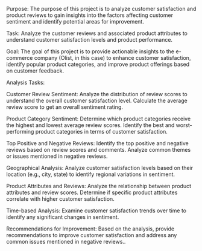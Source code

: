 Purpose: The purpose of this project is to analyze customer satisfaction and product reviews to gain insights 
		 into the factors affecting customer sentiment and identify potential areas for improvement.

Task: Analyze the customer reviews and associated product attributes to understand customer satisfaction 
	  levels and product performance.
	  
Goal: The goal of this project is to provide actionable insights to the e-commerce company (Olist, in this case) 
	  to enhance customer satisfaction, identify popular product categories, and improve product offerings based
	  on customer feedback.
	  
Analysis Tasks:

Customer Review Sentiment: Analyze the distribution of review scores to understand the overall customer satisfaction 
						   level. Calculate the average review score to get an overall sentiment rating.

Product Category Sentiment: Determine which product categories receive the highest and lowest average review 
							scores. Identify the best and worst-performing product categories in terms of 
							customer satisfaction.

Top Positive and Negative Reviews: Identify the top positive and negative reviews based on review scores and 
								   comments. Analyze common themes or issues mentioned in negative reviews.

Geographical Analysis: Analyze customer satisfaction levels based on their location (e.g., city, state) 
					   to identify regional variations in sentiment.

Product Attributes and Reviews: Analyze the relationship between product attributes and review scores. 
								Determine if specific product attributes correlate with higher customer 
								satisfaction.

Time-based Analysis: Examine customer satisfaction trends over time to identify any significant changes 
					 in sentiment.

Recommendations for Improvement: Based on the analysis, provide recommendations to improve customer satisfaction
								 and address any common issues mentioned in negative reviews..
